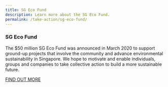 ```yaml
---
title: SG Eco Fund
description: Learn more about the SG Eco Fund. 
permalink: /take-action/sg-eco-fund/
---
```


### SG Eco Fund

The $50 million SG Eco Fund was announced in March 2020 to support ground-up projects that involve the community and advance environmental sustainability in Singapore. We hope to motivate and enable individuals, groups and companies to take collective action to build a more sustainable future.

<a href="https://www.sgeco.gov.sg/about/" class="front-page-cta bp-sec-button margin--top padding--bottom" target="_blank">
	<span>FIND OUT MORE</span>
	<i class="sgds-icon sgds-icon-arrow-right is-size-4" aria-hidden="true"></i>
</a>